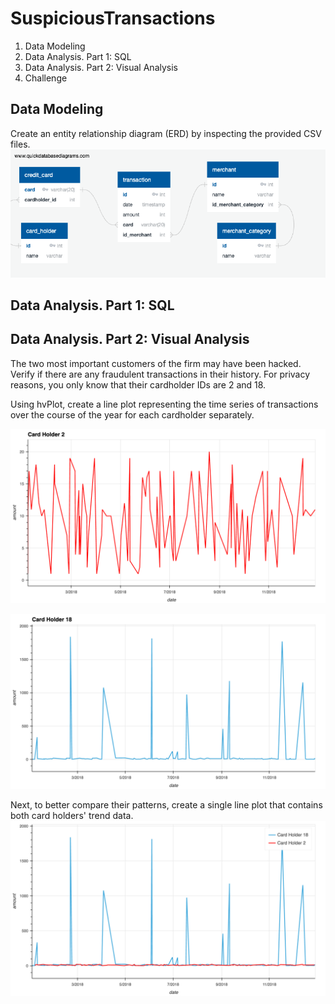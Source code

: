 # SuspiciousTransactions
1. Data Modeling
2. Data Analysis. Part 1: SQL
3. Data Analysis. Part 2: Visual Analysis
4. Challenge

## Data Modeling

Create an entity relationship diagram (ERD) by inspecting the provided CSV files.
![](images/ERD.png)

## Data Analysis. Part 1: SQL

## Data Analysis. Part 2: Visual Analysis

The two most important customers of the firm may have been hacked. Verify if there are any fraudulent transactions in their history. For privacy reasons, you only know that their cardholder IDs are 2 and 18.

Using hvPlot, create a line plot representing the time series of transactions over the course of the year for each cardholder separately. 

![](images/cardholder_2.png)  

![](images/cardholder_18.png) 

Next, to better compare their patterns, create a single line plot that contains both card holders' trend data.  
![](images/combined_plot.png)
